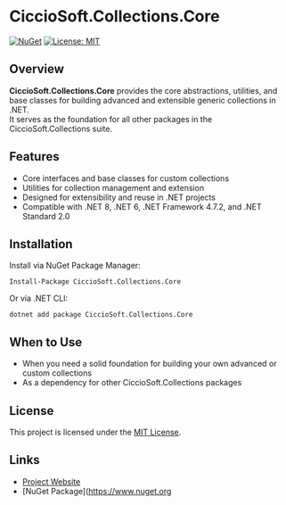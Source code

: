 ﻿# CiccioSoft.Collections.Core

[![NuGet](https://img.shields.io/nuget/vpre/CiccioSoft.Collections.Core.svg)](https://www.nuget.org/packages/CiccioSoft.Collections.Core/)
[![License: MIT](https://img.shields.io/badge/License-MIT-green.svg)](../LICENSE.TXT)

## Overview

**CiccioSoft.Collections.Core** provides the core abstractions, utilities, and base classes for building advanced and extensible generic collections in .NET.  
It serves as the foundation for all other packages in the CiccioSoft.Collections suite.

## Features

- Core interfaces and base classes for custom collections
- Utilities for collection management and extension
- Designed for extensibility and reuse in .NET projects
- Compatible with .NET 8, .NET 6, .NET Framework 4.7.2, and .NET Standard 2.0

## Installation

Install via NuGet Package Manager:
```
Install-Package CiccioSoft.Collections.Core
```
Or via .NET CLI:
```
dotnet add package CiccioSoft.Collections.Core
```

## When to Use

- When you need a solid foundation for building your own advanced or custom collections
- As a dependency for other CiccioSoft.Collections packages

## License

This project is licensed under the [MIT License](../LICENSE.TXT).

## Links

- [Project Website](https://francescocrimi.github.io/CiccioSoft.Collections/)
- [NuGet Package](https://www.nuget.org


